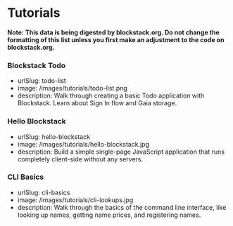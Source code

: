 # Tutorials

**Note: This data is being digested by blockstack.org. Do not change the formatting of this list unless you first make an adjustment to the code on blockstack.org.**

### Blockstack Todo

- urlSlug: todo-list
- image: /images/tutorials/todo-list.png
- description: Walk through creating a basic Todo application with Blockstack. Learn about Sign In flow and Gaia storage.

### Hello Blockstack

- urlSlug: hello-blockstack
- image: /images/tutorials/hello-blockstack.jpg
- description: Build a simple single-page JavaScript application that runs completely client-side without any servers.

### CLI Basics

- urlSlug: cli-basics
- image: /images/tutorials/cli-lookups.jpg
- description: Walk through the basics of the command line interface, like looking up names, getting name prices, and registering names.
